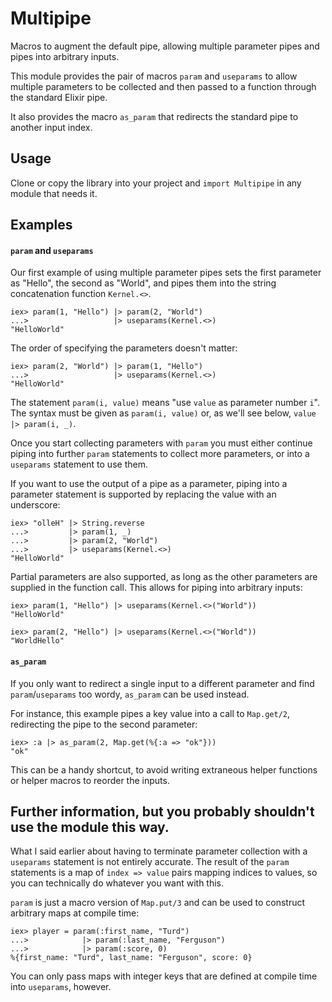 # Multipipe

Macros to augment the default pipe, allowing multiple parameter pipes and pipes
into arbitrary inputs.

This module provides the pair of macros `param` and `useparams` to allow multiple
parameters to be collected and then passed to a function through the standard
Elixir pipe.

It also provides the macro `as_param` that redirects the standard pipe to another
input index.

## Usage

Clone or copy the library into your project and `import Multipipe` in any module
that needs it.

## Examples

#### `param` and `useparams`

Our first example of using multiple parameter pipes sets the first parameter as
"Hello", the second as "World", and pipes them into the string concatenation
function `Kernel.<>`.

    iex> param(1, "Hello") |> param(2, "World")
    ...>                   |> useparams(Kernel.<>)
    "HelloWorld"

The order of specifying the parameters doesn't matter:

    iex> param(2, "World") |> param(1, "Hello")
    ...>                   |> useparams(Kernel.<>)
    "HelloWorld"

The statement `param(i, value)` means "use `value` as parameter number `i`". The
syntax must be given as `param(i, value)` or, as we'll see below, `value |> param(i, _)`.

Once you start collecting parameters with `param` you must either continue
piping into further `param` statements to collect more parameters, or into a
`useparams` statement to use them.

If you want to use the output of a pipe as a parameter, piping into a parameter
statement is supported by replacing the value with an underscore:

    iex> "olleH" |> String.reverse
    ...>         |> param(1, _)
    ...>         |> param(2, "World")
    ...>         |> useparams(Kernel.<>)
    "HelloWorld"

Partial parameters are also supported, as long as the other parameters are
supplied in the function call. This allows for piping into arbitrary inputs:

    iex> param(1, "Hello") |> useparams(Kernel.<>("World"))
    "HelloWorld"

    iex> param(2, "Hello") |> useparams(Kernel.<>("World"))
    "WorldHello"

#### `as_param`
If you only want to redirect a single input to a different parameter and find
`param`/`useparams` too wordy, `as_param` can be used instead.

For instance, this example pipes a key value into a call to `Map.get/2`,
redirecting the pipe to the second parameter:

    iex> :a |> as_param(2, Map.get(%{:a => "ok"}))
    "ok"

This can be a handy shortcut, to avoid writing extraneous helper functions or
helper macros to reorder the inputs.

## Further information, but you probably shouldn't use the module this way.
What I said earlier about having to terminate parameter collection with a `useparams`
statement is not entirely accurate. The result of the `param` statements is a map
of `index => value` pairs mapping indices to values, so you can technically do
whatever you want with this.

`param` is just a macro version of `Map.put/3` and can be used to construct
arbitrary maps at compile time:

    iex> player = param(:first_name, "Turd")
    ...>            |> param(:last_name, "Ferguson")
    ...>            |> param(:score, 0)
    %{first_name: "Turd", last_name: "Ferguson", score: 0}

You can only pass maps with integer keys that are defined at compile time into
`useparams`, however.
